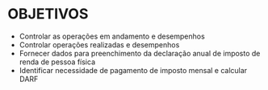 # OBJETIVOS
- Controlar as operações em andamento e desempenhos
- Controlar operações realizadas e desempenhos
- Fornecer dados para preenchimento da declaração anual de imposto de renda de pessoa física
- Identificar necessidade de pagamento de imposto mensal e calcular DARF